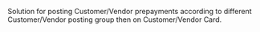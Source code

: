 Solution for posting Customer/Vendor prepayments according to different Customer/Vendor posting group then on Customer/Vendor Card.
